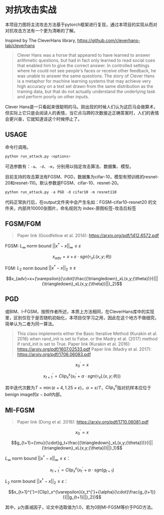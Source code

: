 # 对抗攻击实战

本项目力图将主流攻击方法基于pytorch框架进行复现，通过本项目的实现从而对对抗攻击方法有一个更为清晰的了解。

Inspired by The CleverHans library, https://github.com/cleverhans-lab/cleverhans

> Clever Hans was a horse that appeared to have learned to answer arithmetic questions, but had in fact only learned to read social cues that enabled him to give the correct answer. In controlled settings where he could not see people's faces or receive other feedback, he was unable to answer the same questions. The story of Clever Hans is a metaphor for machine learning systems that may achieve very high accuracy on a test set drawn from the same distribution as the training data, but that do not actually understand the underlying task and perform poorly on other inputs.

Clever Hans是一只看起来很聪明的马。刚出现的时候人们认为这匹马会做算术，但实际上它只是会阅读人的表情，当它点马蹄的次数接近正确答案时，人们的表情会更兴奋，它就知道该这个时候停止了。

## USAGE

命令行调用。

```python
python run_attack.py <options>
```

可选参数有：`-a`、`-d`、`-m`，分别用以指定攻击算法、数据集、模型。

目前支持的攻击算法有FGSM、PGD，数据集为cifar-10，模型有预训练的resnet-20和resnet-110。默认参数是FGSM、cifar-10、resnet-20。

```python
python run_attack.py -a PGD -d cifar10 -m resnet110
```

代码正常执行后，在output文件夹中会产生名如：FGSM-cifar10-resnet20 的文件夹，内部共10000张图片，命名规则为 index-原图标签-攻击后标签

## FGSM/FGM

> Paper link (Goodfellow et al. 2014): https://arxiv.org/pdf/1412.6572.pdf

FGSM: $L_{\infty}$ norm bound ${||x^{*}-x||}_{\infty}{\leqslant}{\varepsilon}$

$$x_{adv}=x+{\varepsilon}{\cdot}sgn({\triangledown}_xL(x,y;{\theta}))$$

FGM: $L_2$ norm bound ${||x^{*}-x||}_{2}{\leqslant}{\varepsilon}$

$$x_{adv}=x+{\varepsilon}{\cdot}\frac{{\triangledown}_xL(x,y;{\theta})}{{||{\triangledown}_xL(x,y;{\theta})||}_2}$$

## PGD

或BIM、I-FGSM，按照作者所述，本质上方法相同，在CleverHans库中的实现里，区别仅在于是否随机初始化，本项目仅学习之用，因此在这个地方不做细究，简单认为二者为同一算法。

> This class implements either the Basic Iterative Method (Kurakin et al. 2016) when rand_init is set to False. or the Madry et al. (2017) method if rand_init is set to True.
> Paper link (Kurakin et al. 2016): https://arxiv.org/pdf/1607.02533.pdf
> Paper link (Madry et al. 2017): https://arxiv.org/pdf/1706.06083.pdf

$$x_0^{'}=x$$

$$x_{t+1}^{'}={Clip}_x^{\varepsilon}(x_t^{'}+{\alpha}{\cdot}sgn({\triangledown}_xL(x,y;{\theta})))$$

其中迭代次数为$T=\min({\varepsilon}+4,1.25{\times}{\varepsilon})$，${\alpha}={\varepsilon}/T$，${Clip}_x^{\varepsilon}$指对抗样本应位于benign image的${\varepsilon}-ball$内部。

## MI-FGSM

> Paper link (Dong et al. 2018): https://arxiv.org/pdf/1710.06081.pdf

$$x_0^{'}=x$$

$$g_{t+1}={\mu}{\cdot}g_t+\frac{{\triangledown}_xL(x,y;{\theta}))}{{||{\triangledown}_xL(x,y;{\theta}))||}_1}$$

$L_{\infty}$ norm bound ${||x^{*}-x||}_{\infty}{\leqslant}{\varepsilon}$：

$$x_{t+1}^{'}={Clip}_x^{\varepsilon}(x_t^{'}+{\alpha}{\cdot}sgn(g_{t+1})$$

$L_2$ norm bound ${||x^{*}-x||}_{2}{\leqslant}{\varepsilon}$：

$$x_{t+1}^{'}={Clip}_x^{\varepsilon}(x_t^{'}+{\alpha}{\cdot}\frac{g_{t+1}}{{||g_{t+1}||}_2})$$

其中，${\mu}$为衰减因子，论文中选取值为1.0，若为0则MI-FGSM等价于PGD方法。